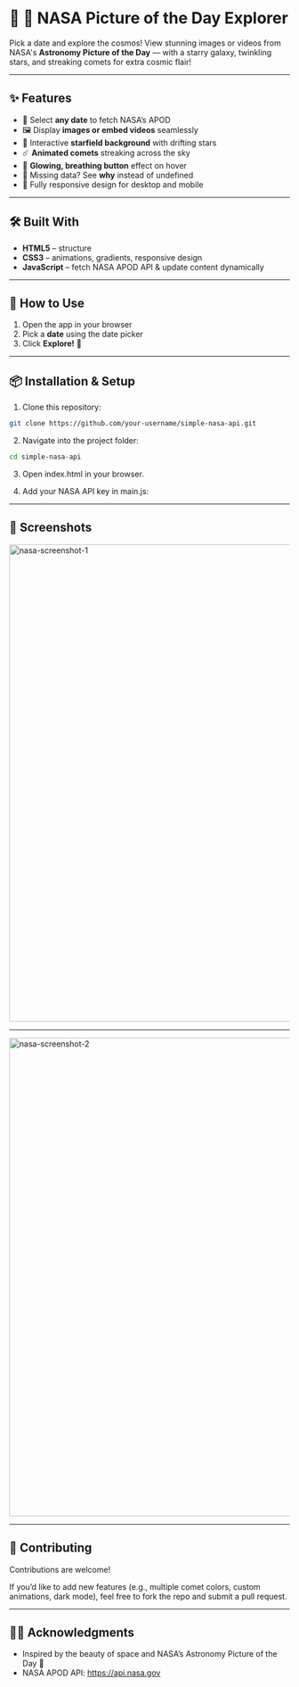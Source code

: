 # 🌌 🚀 NASA Picture of the Day Explorer

Pick a date and explore the cosmos! View stunning images or videos from NASA's **Astronomy Picture of the Day** — with a starry galaxy, twinkling stars, and streaking comets for extra cosmic flair!  

---

## ✨ Features
- 📅 Select **any date** to fetch NASA’s APOD  
- 🖼️ Display **images or embed videos** seamlessly  
- 🌠 Interactive **starfield background** with drifting stars  
- ☄️ **Animated comets** streaking across the sky  
- 🔆 **Glowing, breathing button** effect on hover  
- 🤔 Missing data? See **why** instead of undefined  
- 📱 Fully responsive design for desktop and mobile  

---

## 🛠️ Built With
- **HTML5** – structure  
- **CSS3** – animations, gradients, responsive design  
- **JavaScript** – fetch NASA APOD API & update content dynamically  

---

## 🎯 How to Use
1. Open the app in your browser  
2. Pick a **date** using the date picker  
3. Click **Explore!** 🚀

---

## 📦 Installation & Setup
1. Clone this repository:  

  ```bash
git clone https://github.com/your-username/simple-nasa-api.git
  ```

2. Navigate into the project folder:

  ```bash
cd simple-nasa-api
  ```

3. Open index.html in your browser.


4. Add your NASA API key in main.js:

---

## 📸 Screenshots

<img width="1792" height="856" alt="nasa-screenshot-1" src="https://github.com/user-attachments/assets/3ba887ad-98a9-4144-9363-9beeb31e60b1" />

---

<img width="1792" height="858" alt="nasa-screenshot-2" src="https://github.com/user-attachments/assets/432c62ce-d4a1-497f-a48b-115a0d2e69e0" />

---

## 🤝 Contributing

Contributions are welcome!

If you’d like to add new features (e.g., multiple comet colors, custom animations, dark mode), feel free to fork the repo and submit a pull request.

---

## 🙌🏽 Acknowledgments
- Inspired by the beauty of space and NASA’s Astronomy Picture of the Day 🌠
- NASA APOD API: https://api.nasa.gov
  
